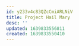 ```yaml
---
id: y233v4c83QZcCmiARLNiV
title: Project Hail Mary
desc: ''
updated: 1639833556811
created: 1639833550410
---
```

